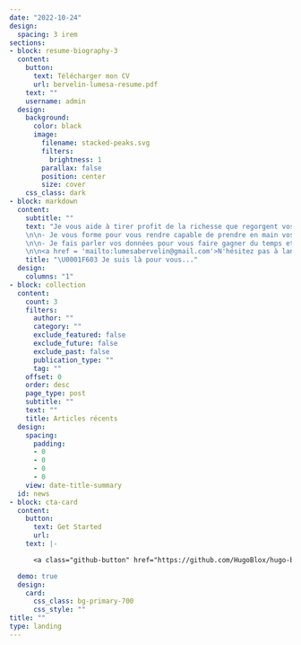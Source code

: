 ```yaml
---
date: "2022-10-24"
design:
  spacing: 3 irem
sections:
- block: resume-biography-3
  content:
    button:
      text: Télécharger mon CV
      url: bervelin-lumesa-resume.pdf
    text: ""
    username: admin
  design:
    background:
      color: black
      image:
        filename: stacked-peaks.svg
        filters:
          brightness: 1
        parallax: false
        position: center
        size: cover
    css_class: dark
- block: markdown
  content:
    subtitle: ""
    text: "Je vous aide à tirer profit de la richesse que regorgent vos données par l'application des méthodes statistiques éprouvées et celles issues de l'inteligence artificielle.
    \n\n- Je vous forme pour vous rendre capable de prendre en main vos projet Data et gagner en productivité.
    \n\n- Je fais parler vos données pour vous faire gagner du temps et vous concentrer sur le coeur de votre business.
    \n\n<a href = 'mailto:lumesabervelin@gmail.com'>N'hésitez pas à lancer la conversation</a>. Je réponds généralement rapidement \U0001F603"
    title: "\U0001F603 Je suis là pour vous..."
  design:
    columns: "1"
- block: collection
  content:
    count: 3
    filters:
      author: ""
      category: ""
      exclude_featured: false
      exclude_future: false
      exclude_past: false
      publication_type: ""
      tag: ""
    offset: 0
    order: desc
    page_type: post
    subtitle: ""
    text: ""
    title: Articles récents
  design:
    spacing:
      padding:
      - 0
      - 0
      - 0
      - 0
    view: date-title-summary
  id: news
- block: cta-card
  content:
    button:
      text: Get Started
      url: 
    text: |-

      <a class="github-button" href="https://github.com/HugoBlox/hugo-blox-builder" data-color-scheme="no-preference: light; light: light; dark: dark;" data-icon="octicon-star" data-size="large" data-show-count="true" aria-label="Star HugoBlox/hugo-blox-builder on GitHub">Star</a>

  demo: true
  design:
    card:
      css_class: bg-primary-700
      css_style: ""
title: ""
type: landing
---
```

